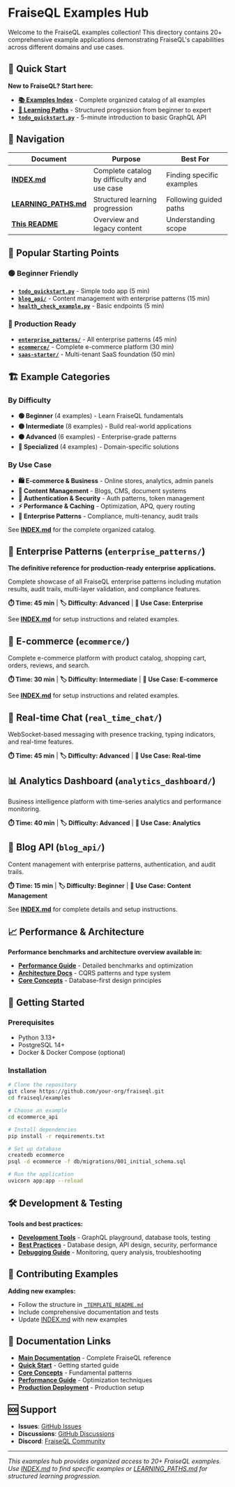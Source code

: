 # FraiseQL Examples Hub

Welcome to the FraiseQL examples collection! This directory contains 20+ comprehensive example applications demonstrating FraiseQL's capabilities across different domains and use cases.

## 🚀 Quick Start

**New to FraiseQL? Start here:**
- **[📚 Examples Index](INDEX.md)** - Complete organized catalog of all examples
- **[🎯 Learning Paths](LEARNING_PATHS.md)** - Structured progression from beginner to expert
- **[`todo_quickstart.py`](todo_quickstart.py)** - 5-minute introduction to basic GraphQL API

## 📖 Navigation

| Document | Purpose | Best For |
|----------|---------|----------|
| **[INDEX.md](INDEX.md)** | Complete catalog by difficulty and use case | Finding specific examples |
| **[LEARNING_PATHS.md](LEARNING_PATHS.md)** | Structured learning progression | Following guided paths |
| **[This README](README.md)** | Overview and legacy content | Understanding scope |

## 🎯 Popular Starting Points

### 🟢 Beginner Friendly
- **[`todo_quickstart.py`](todo_quickstart.py)** - Simple todo app (5 min)
- **[`blog_api/`](blog_api/)** - Content management with enterprise patterns (15 min)
- **[`health_check_example.py`](health_check_example.py)** - Basic endpoints (5 min)

### 🏢 Production Ready
- **[`enterprise_patterns/`](enterprise_patterns/)** - All enterprise patterns (45 min)
- **[`ecommerce/`](ecommerce/)** - Complete e-commerce platform (30 min)
- **[`saas-starter/`](saas-starter/)** - Multi-tenant SaaS foundation (50 min)

## 🏗️ Example Categories

### By Difficulty
- **🟢 Beginner** (4 examples) - Learn FraiseQL fundamentals
- **🟡 Intermediate** (8 examples) - Build real-world applications
- **🟠 Advanced** (6 examples) - Enterprise-grade patterns
- **🔴 Specialized** (4 examples) - Domain-specific solutions

### By Use Case
- **🛍️ E-commerce & Business** - Online stores, analytics, admin panels
- **📝 Content Management** - Blogs, CMS, document systems
- **🔐 Authentication & Security** - Auth patterns, token management
- **⚡ Performance & Caching** - Optimization, APQ, query routing
- **🏢 Enterprise Patterns** - Compliance, multi-tenancy, audit trails

See **[INDEX.md](INDEX.md)** for the complete organized catalog.

## 🏢 Enterprise Patterns (`enterprise_patterns/`)

**The definitive reference for production-ready enterprise applications.**

Complete showcase of all FraiseQL enterprise patterns including mutation results, audit trails, multi-layer validation, and compliance features.

**⏱️ Time: 45 min** | **🏷️ Difficulty: Advanced** | **🎯 Use Case: Enterprise**

See **[INDEX.md](INDEX.md)** for setup instructions and related examples.

## 🏪 E-commerce (`ecommerce/`)

Complete e-commerce platform with product catalog, shopping cart, orders, reviews, and search.

**⏱️ Time: 30 min** | **🏷️ Difficulty: Intermediate** | **🎯 Use Case: E-commerce**

See **[INDEX.md](INDEX.md)** for setup instructions and related examples.

## 💬 Real-time Chat (`real_time_chat/`)

WebSocket-based messaging with presence tracking, typing indicators, and real-time features.

**⏱️ Time: 45 min** | **🏷️ Difficulty: Advanced** | **🎯 Use Case: Real-time**

## 📊 Analytics Dashboard (`analytics_dashboard/`)

Business intelligence platform with time-series analytics and performance monitoring.

**⏱️ Time: 40 min** | **🏷️ Difficulty: Advanced** | **🎯 Use Case: Analytics**

## 📝 Blog API (`blog_api/`)

Content management with enterprise patterns, authentication, and audit trails.

**⏱️ Time: 15 min** | **🏷️ Difficulty: Beginner** | **🎯 Use Case: Content Management**

See **[INDEX.md](INDEX.md)** for complete details and setup instructions.

## 📈 Performance & Architecture

**Performance benchmarks and architecture overview available in:**
- **[Performance Guide](../../docs/performance/)** - Detailed benchmarks and optimization
- **[Architecture Docs](../../docs/architecture/)** - CQRS patterns and type system
- **[Core Concepts](../../docs/core/)** - Database-first design principles

## 🚀 Getting Started

### Prerequisites
- Python 3.13+
- PostgreSQL 14+
- Docker & Docker Compose (optional)

### Installation
```bash
# Clone the repository
git clone https://github.com/your-org/fraiseql.git
cd fraiseql/examples

# Choose an example
cd ecommerce_api

# Install dependencies
pip install -r requirements.txt

# Set up database
createdb ecommerce
psql -d ecommerce -f db/migrations/001_initial_schema.sql

# Run the application
uvicorn app:app --reload
```

## 🛠️ Development & Testing

**Tools and best practices:**
- **[Development Tools](../../docs/development/)** - GraphQL playground, database tools, testing
- **[Best Practices](../../docs/core/)** - Database design, API design, security, performance
- **[Debugging Guide](../../docs/production/)** - Monitoring, query analysis, troubleshooting

## 🤝 Contributing Examples

**Adding new examples:**
- Follow the structure in [`_TEMPLATE_README.md`](_TEMPLATE_README.md)
- Include comprehensive documentation and tests
- Update [INDEX.md](INDEX.md) with new examples

## 📖 Documentation Links

- **[Main Documentation](../../docs/)** - Complete FraiseQL reference
- **[Quick Start](../../docs/quickstart.md)** - Getting started guide
- **[Core Concepts](../../docs/core/)** - Fundamental patterns
- **[Performance Guide](../../docs/performance/)** - Optimization techniques
- **[Production Deployment](../../docs/production/)** - Production setup

## 🆘 Support

- **Issues**: [GitHub Issues](../../issues)
- **Discussions**: [GitHub Discussions](../../discussions)
- **Discord**: [FraiseQL Community](https://discord.gg/fraiseql)

---

*This examples hub provides organized access to 20+ FraiseQL examples. Use [INDEX.md](INDEX.md) to find specific examples or [LEARNING_PATHS.md](LEARNING_PATHS.md) for structured learning progression.*
